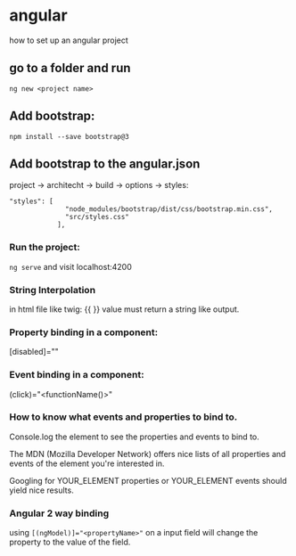 # angular
how to set up an angular project

## go to a folder and run
`ng new <project name>`

## Add bootstrap:
`npm install --save bootstrap@3`

## Add bootstrap to the angular.json
project -> architecht -> build -> options -> styles:
```
"styles": [
              "node_modules/bootstrap/dist/css/bootstrap.min.css",
              "src/styles.css"
            ],
```

### Run the project:
`ng serve` and visit localhost:4200

### String Interpolation
in html file like twig: {{ <propertyOrFunction> }} value must return a string like output. 

### Property binding in a component:
[disabled]="<propertyname>"

### Event binding in a component:
(click)="<functionName()>"

### How to know what events and properties to bind to.
Console.log the element to see the properties and events to bind to.

The MDN (Mozilla Developer Network) offers nice lists of all properties and events of the element you're interested in. 
  
Googling for YOUR_ELEMENT properties  or YOUR_ELEMENT events  should yield nice results.
  
### Angular 2 way binding
using `[(ngModel)]="<propertyName>"` on a input field will change the property to the value of the field.
